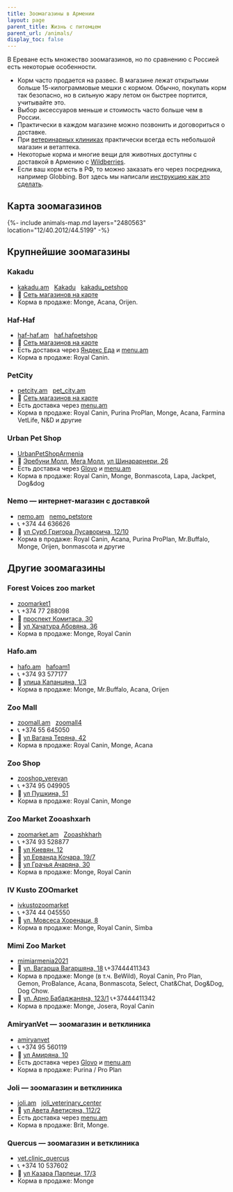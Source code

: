 ```yaml
---
title: Зоомагазины в Армении
layout: page
parent_title: Жизнь с питомцем
parent_url: /animals/
display_toc: false
---
```


В Ереване есть множество зоомагазинов, но по сравнению с Россией есть некоторые особенности.

- Корм часто продается на развес. В магазине лежат открытыми больше 15-килограммовые мешки с кормом. Обычно,
  покупать корм так безопасно, но в сильную жару летом он быстрее портится, учитывайте это.
- Выбор аксессуаров меньше и стоимость часто больше чем в России.
- Практически в каждом магазине можно позвонить и договориться о доставке.
- При [ветеринарных клиниках](vetclinics.md) практически всегда есть небольшой магазин и ветаптека.
- Некоторые корма и многие вещи для животных доступны с доставкой в Армению с [Wildberries](https://global.wildberries.ru).
- Если ваш корм есть в РФ, то можно заказать его через посредника, например Globbing. Вот здесь мы написали [инструкцию как это сделать](../delivery/globbing-from-russia.md).

## Карта зоомагазинов

{%- include animals-map.md layers="2480563" location="12/40.2012/44.5199" -%}

## Крупнейшие зоомагазины

<div class="cards list-emoji">
<div class="card">

### Kakadu

- <i class="fa-solid fa-link"></i> [kakadu.am](https://kakadu.am) &nbsp; <i class="fa-brands fa-facebook-f"></i> [Kakadu](https://m.facebook.com/KAKADUSshops/) &nbsp; <i class="fa-brands fa-instagram"></i> [kakadu_petshop](https://instagram.com/kakadu_petshop/)
- 📍 [Сеть магазинов на карте](https://yandex.ru/maps/10262/yerevan/search/Kakadu/)
- Корма в продаже: Monge, Acana, Orijen.

</div>
<div class="card">

### Haf-Haf

- <i class="fa-solid fa-link"></i> [haf-haf.am](https://haf-haf.am/ru/) &nbsp; <i class="fa-brands fa-instagram"></i> [haf.hafpetshop](https://instagram.com/haf.hafpetshop/)
- 📍 [Сеть магазинов на карте](https://yandex.ru/maps/10262/yerevan/search/Haf-Haf/)
- Есть доставка через [Яндекс Еда](https://eats.yandex.com/ru-am/Yerevan/r/haf-haf) и [menu.am](https://menu.am/ru/shops/haf-haf)
- Корма в продаже: Royal Canin.

</div>
<div class="card">

### PetCity

- <i class="fa-solid fa-link"></i> [petcity.am](https://petcity.am/ru/homepage-2) &nbsp; <i class="fa-brands fa-instagram"></i> [pet_city.am](https://instagram.com/pet_city.am/)
- 📍 [Сеть магазинов на карте](https://yandex.ru/maps/10262/yerevan/search/PetCity/)
- Есть доставка через [menu.am](https://menu.am/ru/shops/pet-city-azatamartikner)
- Корма в продаже: Royal Canin, Purina ProPlan, Monge, Acana, Farmina VetLife, N&D и другие

</div>
<div class="card">

### Urban Pet Shop

- <i class="fa-brands fa-facebook-f"></i> [UrbanPetShopArmenia](https://www.facebook.com/UrbanPetShopArmenia/)
- 📍 [Эребуни Молл](https://yandex.ru/maps/org/erebuni_moll/62507271618/), [Мега Молл](https://yandex.ru/maps/org/mega_moll_armeniya/72870611569/), [ул&nbsp;Шинарарнери, 26](https://yandex.ru/maps/org/urban/208400500825/)
- Есть доставка через [Glovo](https://glovoapp.com/am/en/yerevan/urban-pet-shop/) и [menu.am](https://menu.am/ru/shops/urban-pet-shop)
- Корма в продаже: Royal Canin, Monge, Bonmascota, Lapa, Jackpet, Dog&dog

</div>
<div class="card">

### Nemo — интернет-магазин с доставкой

- <i class="fa-solid fa-link"></i> [nemo.am](https://nemo.am/) &nbsp; <i class="fa-brands fa-instagram"></i> [nemo_petstore](https://instagram.com/nemo_petstore/)
- 📞 +374 44 636626
- 📍 [ул Сурб Григора Лусаворича, 12/10](https://yandex.ru/maps/org/nemo/191697089221/)
- Корма в продаже: Royal Canin, Acana, Purina ProPlan, Mr.Buffalo, Monge, Orijen, bonmascota и другие

</div>
</div>

## Другие зоомагазины

<div class="cards list-emoji">
<div class="card">

### Forest Voices zoo market

- <i class="fa-brands fa-facebook-f"></i> [zoomarket1](https://facebook.com/zoomarket1/about)
- 📞 +374 77 288098
- 📍 [проспект Комитаса, 30](https://yandex.ru/maps/org/forest_voices_zoomagazin/99596547688/)
- 📍 [ул Хачатура Абовяна, 36](https://yandex.ru/maps/org/forest_voices_zoomagazin/57855023163/)
- Корма в продаже: Monge, Royal Canin

</div>
<div class="card">

### Hafo.am

- <i class="fa-solid fa-link"></i> [hafo.am](https://hafo.am) &nbsp; <i class="fa-brands fa-facebook-f"></i> [hafoam1](https://facebook.com/hafoam1)
- 📞 +374 93 577177
- 📍 [улица Капанцяна, 1/3](https://yandex.ru/maps/10262/yerevan/house/YE0YcwZpT0EEQFpqfX5wdXxkZA==/)
- Корма в продаже: Monge, Mr.Buffalo, Acana, Orijen

</div>
<div class="card">

### Zoo Mall

- <i class="fa-solid fa-link"></i> [zoomall.am](https://zoomall.am/) &nbsp; <i class="fa-brands fa-instagram"></i> [zoomall4](https://instagram.com/zoomall4/)
- 📞 +374 55 645050
- 📍 [ул Вагана Теряна, 42](https://goo.gl/maps/a9LGfFGQkHstkQuy6)
- Корма в продаже: Royal Canin, Monge, Acana

</div>
<div class="card">

### Zoo Shop

- <i class="fa-brands fa-instagram"></i> [zooshop_yerevan](https://instagram.com/zooshop_yerevan/)
- 📞 +374 95 049905
- 📍 [ул Пушкина, 51](https://yandex.ru/maps/org/zoo_shop/16779486277/)
- Корма в продаже: Royal Canin, Monge

</div>
<div class="card">

### Zoo Market Zooashxarh

- <i class="fa-solid fa-link"></i> [zoomarket.am](https://zoomarket.am/) &nbsp; <i class="fa-brands fa-facebook-f"></i> [Zooashkharh](https://facebook.com/Zooashkharh/)
- 📞 +374 93 528877
- 📍 [ул Киевян, 12](https://yandex.ru/maps/org/180669891281/)
- 📍 [ул Ерванда Кочара, 19/7](https://yandex.ru/maps/org/137532800215/)
- 📍 [ул Грачья Ачаряна, 30](https://yandex.ru/maps/org/33139129154/)
- Корма в продаже: Monge, Royal Canin

</div>
<div class="card">

### IV Kusto ZOOmarket

- <i class="fa-brands fa-facebook-f"></i> [ivkustozoomarket](https://www.facebook.com/ivkustozoomarket)
- 📞 +374 44 045550
- 📍 [ул. Мовсеса Хоренаци, 8](https://yandex.com/maps/org/iv_kusto_zoomarket/202741363289/)
- Корма в продаже: Monge, Royal Canin, Simba

</div>
<div class="card">

### Mimi Zoo Market

- <i class="fa-brands fa-facebook-f"></i> [mimiarmenia2021](https://www.facebook.com/mimiarmenia2021)
- 📍 [ул. Вагарша Вагаршяна, 18](https://yandex.ru/maps/org/zoo_market_mimi/176898969628/) 📞+37444411343
- Корма в продаже: Monge (в т.ч. BeWild), Royal Canin, Pro Plan, Gemon, ProBalance, Acana, Bonmascota, Select, Chat&Chat, Dog&Dog, Dog Chow.
- 📍 [ул. Арно Бабаджаняна, 123/1](https://yandex.ru/maps/10262/yerevan/house/YE0YcgNjSk0CQFpqfX13cnllZw==/) 📞+37444411342
- Корма в продаже: Monge, Josera, Royal Canin

</div>
<div class="card">

### AmiryanVet — зоомагазин и ветклиника

- <i class="fa-brands fa-instagram"></i> [amiryanvet](https://instagram.com/amiryanvet/)
- 📞 +374 95 560119
- 📍 [ул Амиряна, 10](https://yandex.ru/maps/org/amiryanvet/209808278094/)
- Есть доставка через [Glovo](https://glovoapp.com/am/en/yerevan/amiryanvet/) и [menu.am](https://menu.am/ru/shops/amiryan-vet)
- Корма в продаже: Purina / Pro Plan

</div>
<div class="card">

### Joli — зоомагазин и ветклиника

- <i class="fa-solid fa-link"></i> [joli.am](https://joli.am/) &nbsp; <i class="fa-brands fa-instagram"></i> [joli_veterinary_center](https://instagram.com/joli_veterinary_center/)
- 📍 [ул Авета Аветисяна, 112/2](https://yandex.ru/maps/org/veterinarny_tsentr_dzholi/135151397057/)
- Есть доставка через [menu.am](https://menu.am/ru/shops/joli-moskovyan)
- Корма в продаже: Brit, Monge.

</div>
<div class="card">

### Quercus — зоомагазин и ветклиника

- <i class="fa-brands fa-instagram"></i> [vet.clinic_quercus](https://instagram.com/vet.clinic_quercus/)
- 📞 +374 10 537602
- 📍 [ул Казара Парпеци, 17/3](https://yandex.ru/maps/org/quercus_vet_clinic_zoosalon/181982950255/)
- Корма в продаже: Monge

</div>
</div>
